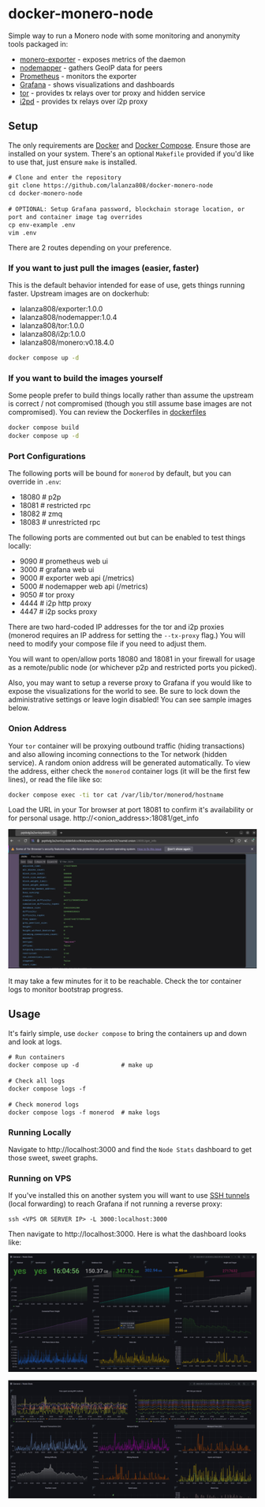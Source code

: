 # docker-monero-node

Simple way to run a Monero node with some monitoring and anonymity tools packaged in:

* [monero-exporter](https://github.com/cirocosta/monero-exporter) - exposes metrics of the daemon
* [nodemapper](./dockerfiles/nodemapper.py) - gathers GeoIP data for peers
* [Prometheus](https://prometheus.io/docs/introduction/overview/) - monitors the exporter
* [Grafana](https://grafana.com/) - shows visualizations and dashboards
* [tor](https://www.torproject.org/) - provides tx relays over tor proxy and hidden service
* [i2pd](https://i2pd.website/) - provides tx relays over i2p proxy


## Setup

The only requirements are [Docker](https://docs.docker.com/get-docker/) and [Docker Compose](https://docs.docker.com/compose/install/). Ensure those are installed on your system. There's an optional `Makefile` provided if you'd like to use that, just ensure `make` is installed.

```
# Clone and enter the repository
git clone https://github.com/lalanza808/docker-monero-node
cd docker-monero-node

# OPTIONAL: Setup Grafana password, blockchain storage location, or port and container image tag overrides
cp env-example .env
vim .env
```

There are 2 routes depending on your preference.

### If you want to just pull the images (easier, faster)

This is the default behavior intended for ease of use, gets things running faster. Upstream images are on dockerhub:

* lalanza808/exporter:1.0.0
* lalanza808/nodemapper:1.0.4
* lalanza808/tor:1.0.0
* lalanza808/i2p:1.0.0
* lalanza808/monero:v0.18.4.0

```bash
docker compose up -d
```

### If you want to build the images yourself

Some people prefer to build things locally rather than assume the upstream is correct / not compromised (though you still assume base images are not compromised). You can review the Dockerfiles in [dockerfiles](./dockerfiles)

```bash
docker compose build
docker compose up -d
```

### Port Configurations

The following ports will be bound for `monerod` by default, but you can override in `.env`:
- 18080   # p2p
- 18081   # restricted rpc
- 18082   # zmq
- 18083   # unrestricted rpc

The following ports are commented out but can be enabled to test things locally:
- 9090  # prometheus web ui
- 3000  # grafana web ui
- 9000  # exporter web api (/metrics)
- 5000  # nodemapper web api (/metrics)
- 9050  # tor proxy
- 4444  # i2p http proxy
- 4447  # i2p socks proxy

There are two hard-coded IP addresses for the tor and i2p proxies (monerod requires an IP address for setting the `--tx-proxy` flag.) You will need to modify your compose file if you need to adjust them.

You will want to open/allow ports 18080 and 18081 in your firewall for usage as a remote/public node (or whichever p2p and restricted ports you picked).

Also, you may want to setup a reverse proxy to Grafana if you would like to expose the visualizations for the world to see. Be sure to lock down the administrative settings or leave login disabled! You can see sample images below.

### Onion Address

Your `tor` container will be proxying outbound traffic (hiding transactions) and also allowing incoming connections to the Tor network (hidden service). A random onion address will be generated automatically. To view the address, either check the `monerod` container logs (it will be the first few lines), or read the file like so:

```bash
docker compose exec -ti tor cat /var/lib/tor/monerod/hostname
```

Load the URL in your Tor browser at port 18081 to confirm it's availability or for personal usage. http://<onion_address>:18081/get_info

![](./static/tor.png)

It may take a few minutes for it to be reachable. Check the tor container logs to monitor bootstrap progress.

## Usage

It's fairly simple, use `docker compose` to bring the containers up and down and look at logs.

```
# Run containers
docker compose up -d            # make up

# Check all logs
docker compose logs -f

# Check monerod logs
docker compose logs -f monerod  # make logs
```

### Running Locally

Navigate to http://localhost:3000 and find the `Node Stats` dashboard to get those sweet, sweet graphs.

### Running on VPS

If you've installed this on another system you will want to use [SSH tunnels](https://www.ssh.com/ssh/tunneling/example) (local forwarding) to reach Grafana if not running a reverse proxy:

```
ssh <VPS OR SERVER IP> -L 3000:localhost:3000
```

Then navigate to http://localhost:3000. Here is what the dashboard looks like:

![](static/graf1.png)

![](static/graf2.png)

